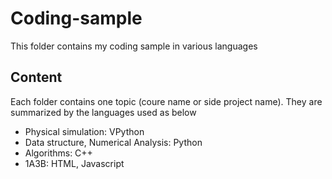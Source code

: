 # Coding-sample
This folder contains my coding sample in various languages
## Content
Each folder contains one topic (coure name or side project name). They are summarized by the languages used as below 
- Physical simulation: VPython
- Data structure, Numerical Analysis: Python
- Algorithms: C++
- 1A3B: HTML, Javascript
